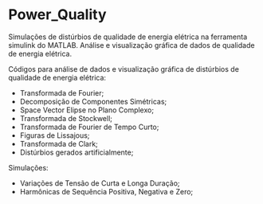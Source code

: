 # Power_Quality
Simulações de distúrbios de qualidade de energia elétrica na ferramenta simulink do MATLAB. Análise e visualização gráfica de dados de qualidade de energia elétrica.

Códigos para análise de dados e visualização gráfica de distúrbios de qualidade de energia elétrica:

- Transformada de Fourier;
- Decomposição de Componentes Simétricas;
- Space Vector Elipse no Plano Complexo;
- Transformada de Stockwell;
- Transformada de Fourier de Tempo Curto;
- Figuras de Lissajous;
- Transformada de Clark;
- Distúrbios gerados artificialmente;

Simulações:

- Variações de Tensão de Curta e Longa Duração;
- Harmônicas de Sequência Positiva, Negativa e Zero;

